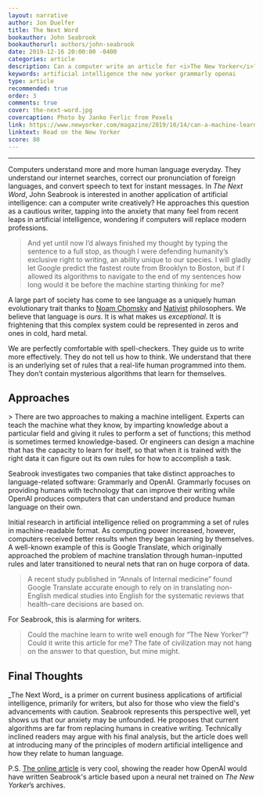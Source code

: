 ```yaml
---
layout: narrative
author: Jon Duelfer
title: The Next Word
bookauthor: John Seabrook
bookauthorurl: authors/john-seabrook
date: 2019-12-16 20:00:00 -0400
categories: article
description: Can a computer write an article for <i>The New Yorker</i>? John Seabrook investigates the intersection of writing and artifical intelligence.
keywords: artificial intelligence the new yorker grammarly openai
type: article
recommended: true
order: 3
comments: true
cover: the-next-word.jpg
covercaption: Photo by Janko Ferlic from Pexels
link: https://www.newyorker.com/magazine/2019/10/14/can-a-machine-learn-to-write-for-the-new-yorker
linktext: Read on the New Yorker
score: 80
---
```

<hr/>

Computers understand more and more human language everyday. They understand our internet searches, correct our pronunciation of foreign languages, and convert speech to text for instant messages. In _The Next Word_, John Seabrook is interested in another application of artificial intelligence: can a computer write creatively? He approaches this question as a cautious writer, tapping into the anxiety that many feel from recent leaps in artificial intelligence, wondering if computers will replace modern professions.
> And yet until now I’d always finished my thought by typing the sentence to a full stop, as though I were defending humanity’s exclusive right to writing, an ability unique to our species. I will gladly let Google predict the fastest route from Brooklyn to Boston, but if I allowed its algorithms to navigate to the end of my sentences how long would it be before the machine starting thinking for me?

A large part of society has come to see language as a uniquely human evolutionary trait thanks to [Noam Chomsky](https://en.wikipedia.org/wiki/Noam_Chomsky#Linguistic_theory) and [Nativist](https://en.wikipedia.org/wiki/Psychological_nativism) philosophers. We believe that language is _ours_. It is what makes us _exceptional_. It is frightening that this complex system could be represented in zeros and ones in cold, hard metal.

We are perfectly comfortable with spell-checkers. They guide us to write more effectively. They do not tell us how to think. We understand that there is an underlying set of rules that a real-life human programmed into them. They don’t contain mysterious algorithms that learn for themselves.

<h2><strong>Approaches</strong></h2>
> There are two approaches to making a machine intelligent. Experts can teach the machine what they know, by imparting knowledge about a particular field and giving it rules to perform a set of functions; this method is sometimes termed knowledge-based. Or engineers can design a machine that has the capacity to learn for itself, so that when it is trained with the right data it can figure out its own rules for how to accomplish a task.

Seabrook investigates two companies that take distinct approaches to language-related software: Grammarly and OpenAI. Grammarly focuses on providing humans with technology that can improve their writing while OpenAI produces computers that can understand and produce human language on their own.

Initial research in artificial intelligence relied on programming a set of rules in machine-readable format. As computing power increased, however, computers received better results when they began learning by themselves. A well-known example of this is Google Translate, which originally approached the problem of machine translation through human-inputted rules and later transitioned to neural nets that ran on huge corpora of data.
> A recent study published in “Annals of Internal medicine” found Google Translate accurate enough to rely on in translating non-English medical studies into English for the systematic reviews that health-care decisions are based on.

For Seabrook, this is alarming for writers.
> Could the machine learn to write well enough for “The New Yorker”? Could it write this article for me? The fate of civilization may not hang on the answer to that question, but mine might.

<h2><strong>Final Thoughts</strong></h2>
_The Next Word_ is a primer on current business applications of artificial intelligence, primarily for writers, but also for those who view the field's advancements with caution. Seabrook represents this perspective well, yet shows us that our anxiety may be unfounded. He proposes that current algorithms are far from replacing humans in creative writing. Technically inclined readers may argue with his final analysis, but the article does well at introducing many of the principles of modern artificial intelligence and how they relate to human language.

P.S. [The online article](https://www.newyorker.com/magazine/2019/10/14/can-a-machine-learn-to-write-for-the-new-yorker) is very cool, showing the reader how OpenAI would have written Seabrook's article based upon a neural net trained on _The New Yorker_’s archives.
